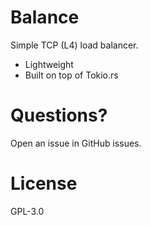 # Balance

Simple TCP (L4) load balancer.

 - Lightweight
 - Built on top of Tokio.rs


# Questions?

Open an issue in GitHub issues.

# License

GPL-3.0
